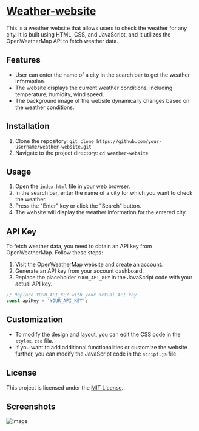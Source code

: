 # [Weather-website](https://sumitk874.github.io/Weather_App/)


This is a weather website that allows users to check the weather for any city. It is built using HTML, CSS, and JavaScript, and it utilizes the OpenWeatherMap API to fetch weather data.

## Features

- User can enter the name of a city in the search bar to get the weather information.
- The website displays the current weather conditions, including temperature, humidity, wind speed.
- The background image of the website dynamically changes based on the weather conditions.

## Installation

1. Clone the repository: `git clone https://github.com/your-username/weather-website.git`
2. Navigate to the project directory: `cd weather-website`

## Usage

1. Open the `index.html` file in your web browser.
2. In the search bar, enter the name of a city for which you want to check the weather.
3. Press the "Enter" key or click the "Search" button.
4. The website will display the weather information for the entered city.

## API Key

To fetch weather data, you need to obtain an API key from OpenWeatherMap. Follow these steps:

1. Visit the [OpenWeatherMap website](https://openweathermap.org/) and create an account.
2. Generate an API key from your account dashboard.
3. Replace the placeholder `YOUR_API_KEY` in the JavaScript code with your actual API key.

```javascript
// Replace YOUR_API_KEY with your actual API key
const apiKey = 'YOUR_API_KEY';
```

## Customization

- To modify the design and layout, you can edit the CSS code in the `styles.css` file.
- If you want to add additional functionalities or customize the website further, you can modify the JavaScript code in the `script.js` file.

## License

This project is licensed under the [MIT License](LICENSE).


## Screenshots
![image](https://github.com/Sumitk874/Weather_App/assets/69776082/383b7b5f-f45a-48bd-8d38-efab22dd802e)
